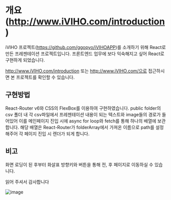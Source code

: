 # 개요(http://www.iVIHO.com/introduction)

iVIHO 프로젝트(https://github.com/ggopyo/iVIHOAPP)를 소개하기 위해 React로 만든 프레젠테이션 프로젝트입니다.
프론트엔드 업무에 보다 익숙해지고 싶어 React로 구현하게 되었습니다.

http://www.iVIHO.com/introduction 또는 http://www.iVIHO.com/으로 접근하시면 본 프로젝트를 확인할 수 있습니다.

## 구현방법
React-Router v6와 CSS의 FlexBox를 이용하여 구현하였습니다.
public folder의 csv 폴더 내 각 csv파일에서 프레젠테이션 내용이 되는 텍스트와 image들의 경로가 들어있어
이를 메인페이지 진입 시에 async for loop와 fetch를 통해 하나의 배열에 보관합니다.
해당 배열은 React-Router가 folderArray에서 가져온 이름으로 path를 설정해주어 각 페이지 진입 시 
렌더가 되게 합니다.

## 비고
화면 로딩이 된 후부터 화살표 방향키와 버튼을 통해 전, 후 페이지로 이동하실 수 있습니다.

읽어 주셔서 감사합니다

![image](https://user-images.githubusercontent.com/34387356/154852375-b597a665-19d7-411b-9e95-8edb7718b948.png)
